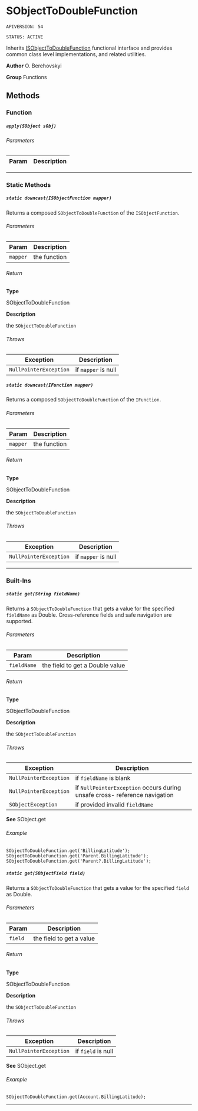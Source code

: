 # SObjectToDoubleFunction

`APIVERSION: 54`

`STATUS: ACTIVE`

Inherits [ISObjectToDoubleFunction](/docs/Functional-Interfaces/ISObjectToDoubleFunction.md) functional interface and provides common class level implementations, and related utilities.


**Author** O. Berehovskyi


**Group** Functions

## Methods
### Function
##### `apply(SObject sObj)`
###### Parameters
|Param|Description|
|---|---|

---
### Static Methods
##### `static downcast(ISObjectFunction mapper)`

Returns a composed `SObjectToDoubleFunction` of the `ISObjectFunction`.

###### Parameters
|Param|Description|
|---|---|
|`mapper`|the function|

###### Return

**Type**

SObjectToDoubleFunction

**Description**

the `SObjectToDoubleFunction`

###### Throws
|Exception|Description|
|---|---|
|`NullPointerException`|if `mapper` is null|

##### `static downcast(IFunction mapper)`

Returns a composed `SObjectToDoubleFunction` of the `IFunction`.

###### Parameters
|Param|Description|
|---|---|
|`mapper`|the function|

###### Return

**Type**

SObjectToDoubleFunction

**Description**

the `SObjectToDoubleFunction`

###### Throws
|Exception|Description|
|---|---|
|`NullPointerException`|if `mapper` is null|

---
### Built-Ins
##### `static get(String fieldName)`

Returns a `SObjectToDoubleFunction` that gets a value for the specified `fieldName` as Double. Cross-reference fields and safe navigation are supported.

###### Parameters
|Param|Description|
|---|---|
|`fieldName`|the field to get a Double value|

###### Return

**Type**

SObjectToDoubleFunction

**Description**

the `SObjectToDoubleFunction`

###### Throws
|Exception|Description|
|---|---|
|`NullPointerException`|if `fieldName` is blank|
|`NullPointerException`|if `NullPointerException` occurs during unsafe cross- reference navigation|
|`SObjectException`|if provided invalid `fieldName`|


**See** SObject.get

###### Example
```apex
SObjectToDoubleFunction.get('BillingLatitude');
SObjectToDoubleFunction.get('Parent.BillingLatitude');
SObjectToDoubleFunction.get('Parent?.BillingLatitude');
```

##### `static get(SObjectField field)`

Returns a `SObjectToDoubleFunction` that gets a value for the specified `field` as Double.

###### Parameters
|Param|Description|
|---|---|
|`field`|the field to get a value|

###### Return

**Type**

SObjectToDoubleFunction

**Description**

the `SObjectToDoubleFunction`

###### Throws
|Exception|Description|
|---|---|
|`NullPointerException`|if `field` is null|


**See** SObject.get

###### Example
```apex
SObjectToDoubleFunction.get(Account.BillingLatitude);
```

---
